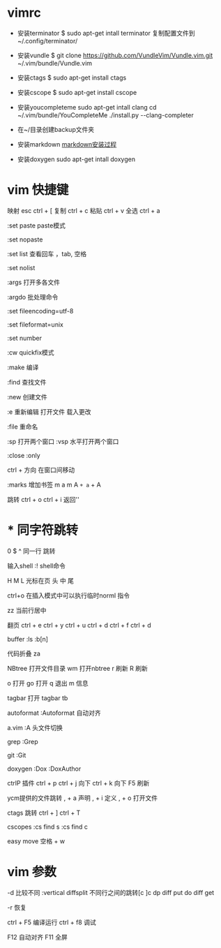 # vimrc
* 安装terminator
$ sudo apt-get intall terminator
复制配置文件到~/.config/terminator/

* 安装vundle
$ git clone https://github.com/VundleVim/Vundle.vim.git ~/.vim/bundle/Vundle.vim

* 安装ctags
$ sudo apt-get install ctags

* 安装cscope
$ sudo apt-get install cscope

* 安装youcompleteme
sudo apt-get intall clang
cd ~/.vim/bundle/YouCompleteMe
./install.py --clang-completer

* 在~/目录创建backup文件夹

* 安装markdown
[markdown安装过程](http://www.jianshu.com/p/24aefcd4ca93)

* 安装doxygen
sudo apt-get intall doxygen



# vim 快捷键

映射
esc  ctrl + [
复制 ctrl + c
粘贴 ctrl + v
全选 ctrl + a

:set paste paste模式

:set nopaste

:set list 查看回车 ，tab, 空格

:set nolist

:args 打开多各文件

:argdo 批处理命令

:set fileencoding=utf-8

:set fileformat=unix

:set number

:cw quickfix模式

:make 编译

:find 查找文件

:new  创建文件

:e 重新编辑 打开文件 载入更改

:file 重命名

:sp 打开两个窗口
:vsp  水平打开两个窗口

:close
:only

ctrl + 方向
在窗口间移动

:marks
增加书签 
m a m A
` + a ` + A

跳转
ctrl + o
ctrl + i
返回''

# * 同字符跳转
0 $ ^ 同一行 跳转

输入shell
:! shell命令

H M L 光标在页 头 中 尾

ctrl+o 在插入模式中可以执行临时norml 指令

zz 当前行居中

翻页
ctrl + e 
ctrl + y
ctrl + u
ctrl + d
ctrl + f
ctrl + d

buffer
:ls
:b[n]

代码折叠
za

NBtree
打开文件目录
wm 打开nbtree
r 刷新
R 刷新

o 打开
go 打开
q 退出
m 信息

tagbar
打开 tagbar
tb

autoformat
:Autoformat 自动对齐

a.vim
:A 头文件切换

grep
:Grep

git
:Git

doxygen
:Dox
:DoxAuthor

ctrlP 插件
ctrl + p
ctrl + j 向下
ctrl + k 向下
F5 刷新

ycm提供的文件跳转
, + a 声明
, + i 定义
, + o 打开文件

ctags 跳转
ctrl + ]
ctrl + T

cscopes
:cs find s
:cs find c

easy move
空格 + w

# vim 参数 
-d 比较不同
:vertical diffsplit
不同行之间的跳转[c ]c
dp diff put 
do diff get

-r 恢复

ctrl + F5 编译运行
ctrl + f8  调试 

F12 自动对齐
F11 全屏 

